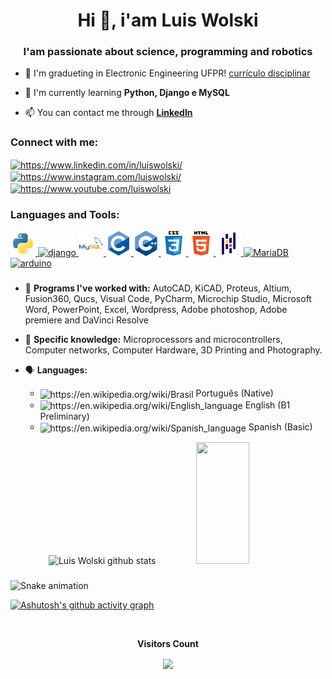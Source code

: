 <h1 align="center">Hi 👋, i'am Luis Wolski</h1>
<h3 align="center"> I'am passionate about science, programming and robotics</h3>

- 🔭 I'm gradueting in Electronic Engineering UFPR! [currículo disciplinar](https://www.eletrica.ufpr.br/p/graduacao:curriculo2019-noturno)

- 🌱 I'm currently learning **Python, Django e MySQL**

- 📫 You can contact me through  **[LinkedIn](https://www.linkedin.com/in/luiswolski/)**

<h3 align="left">Connect with me:</h3>
<p align="left">
<a href="https://www.linkedin.com/in/luiswolski/" target="blank"><img align="center" src="https://raw.githubusercontent.com/rahuldkjain/github-profile-readme-generator/master/src/images/icons/Social/linked-in-alt.svg" alt="https://www.linkedin.com/in/luiswolski/" height="30" width="40" /></a>
<a href="https://www.instagram.com/luiswolski/" target="blank"><img align="center" src="https://raw.githubusercontent.com/rahuldkjain/github-profile-readme-generator/master/src/images/icons/Social/instagram.svg" alt="https://www.instagram.com/luiswolski/" height="30" width="40" /></a>
<a href="https://www.youtube.com/luiswolski" target="blank"><img align="center" src="https://raw.githubusercontent.com/rahuldkjain/github-profile-readme-generator/master/src/images/icons/Social/youtube.svg" alt="https://www.youtube.com/luiswolski" height="30" width="40" /></a>
</p>

<h3 align="left">Languages and Tools:</h3>
<p align="left"> 
<a href="https://www.python.org" target="_blank" rel="noreferrer"> <img src="https://raw.githubusercontent.com/devicons/devicon/master/icons/python/python-original.svg" alt="python" width="40" height="40"/> </a>
<a href="https://www.djangoproject.com/" target="_blank" rel="noreferrer"> <img src="https://cdn.worldvectorlogo.com/logos/django.svg" alt="django" width="40" height="40"/> </a> 
<a href="https://www.mysql.com/" target="_blank" rel="noreferrer"> <img src="https://raw.githubusercontent.com/devicons/devicon/master/icons/mysql/mysql-original-wordmark.svg" alt="mysql" width="40" height="40"/> </a>
<a href="https://www.cprogramming.com/" target="_blank" rel="noreferrer"> <img src="https://raw.githubusercontent.com/devicons/devicon/master/icons/c/c-original.svg" alt="c" width="40" height="40"/> </a> 
<a href="https://www.w3schools.com/cpp/" target="_blank" rel="noreferrer"> <img src="https://raw.githubusercontent.com/devicons/devicon/master/icons/cplusplus/cplusplus-original.svg" alt="cplusplus" width="40" height="40"/> </a>
<a href="https://www.w3schools.com/css/" target="_blank" rel="noreferrer"> <img src="https://raw.githubusercontent.com/devicons/devicon/master/icons/css3/css3-original-wordmark.svg" alt="css3" width="40" height="40"/> </a> 
<a href="https://www.w3.org/html/" target="_blank" rel="noreferrer"> <img src="https://raw.githubusercontent.com/devicons/devicon/master/icons/html5/html5-original-wordmark.svg" alt="html5" width="40" height="40"/> </a> 
<a href="https://pandas.pydata.org/" target="_blank" rel="noreferrer"> <img src="https://raw.githubusercontent.com/devicons/devicon/2ae2a900d2f041da66e950e4d48052658d850630/icons/pandas/pandas-original.svg" alt="pandas" width="40" height="40"/> </a>
<a href="https://mariadb.org/documentation/" target="_blank" rel="noreferrer"> <img src="https://mariadb.org/wp-content/themes/twentynineteen-child/icons/logo_seal.svg" alt="MariaDB" width="40" height="40"/> </a>
<a href="https://www.arduino.cc/" target="_blank" rel="noreferrer"> <img src="https://cdn.worldvectorlogo.com/logos/arduino-1.svg" alt="arduino" width="40" height="40"/> </a> 
</p>


<h3></h3>


- 🤖 **Programs I've worked with:** AutoCAD, KiCAD, Proteus, Altium, Fusion360, Qucs, Visual Code, PyCharm, Microchip Studio, Microsoft Word, PowerPoint, Excel, Wordpress, Adobe photoshop, Adobe premiere and DaVinci Resolve

- 🦾 **Specific knowledge:** Microprocessors and microcontrollers, Computer networks, Computer Hardware,
3D Printing and Photography.

- 🗣️ **Languages:**
     - <img align="center" src="https://emojipedia-us.s3.dualstack.us-west-1.amazonaws.com/thumbs/160/twitter/321/flag-brazil_1f1e7-1f1f7.png" alt="https://en.wikipedia.org/wiki/Brasil" height="40" width="40" />  Português (Native)  
     - <img align="center" src="https://emojipedia-us.s3.dualstack.us-west-1.amazonaws.com/thumbs/160/twitter/322/flag-united-states_1f1fa-1f1f8.png" alt="https://en.wikipedia.org/wiki/English_language" height="40" width="40" /> English (B1 Preliminary) 
     - <img align="center" src="https://emojipedia-us.s3.dualstack.us-west-1.amazonaws.com/thumbs/160/twitter/322/flag-spain_1f1ea-1f1f8.png" alt="https://en.wikipedia.org/wiki/Spanish_language" height="40" width="40" /> Spanish (Basic)


<div align="center">  
  <img width="49%" height="195px" src="luiswolski-luiswolski.vercel.app/api?username=luiswolski&show_icons=true&count_private=true&hide_border=true&title_color=088529&icon_color=088529&text_color=c9d1d9&bg_color=0d1117" alt="Luis Wolski github stats" /> 
  <img width="41%" height="195px" src="luiswolski-luiswolski.vercel.app/api/top-langs/?username=luiswolski&layout=compact&hide_border=true&title_color=088529&text_color=c9d1d9&bg_color=0d1117" />
</div>

<h3></h3>

  
![Snake animation](https://github.com/luiswolski/luiswolski/blob/output/github-contribution-grid-snake.svg)


  
  [![Ashutosh's github activity graph](https://activity-graph.herokuapp.com/graph?username=luiswolski&bg_color=0d1117&color=13a121&line=48194f&point=005b3c&area=true&hide_border=true)](https://github.com/ashutosh00710/github-readme-activity-graph)



  
<div align="center">
<br><p align="centre"><b>Visitors Count</b></p>  
<p align="center"><img align="center" src="https://profile-counter.glitch.me/{luiswolski}/count.svg" /></p> 
<br>
</div>
         

<!--
**luiswolski/luiswolski** is a ✨ _special_ ✨ repository because its `README.md` (this file) appears on your GitHub profile.



- 🔭 I’m currently working on ...
- 🌱 I’m currently learning ...
- 👯 I’m looking to collaborate on ...
- 🤔 I’m looking for help with ...
- 💬 Ask me about ...
- 📫 How to reach me: ...
- 😄 Pronouns: ...
- ⚡ Fun fact: ...
-->
